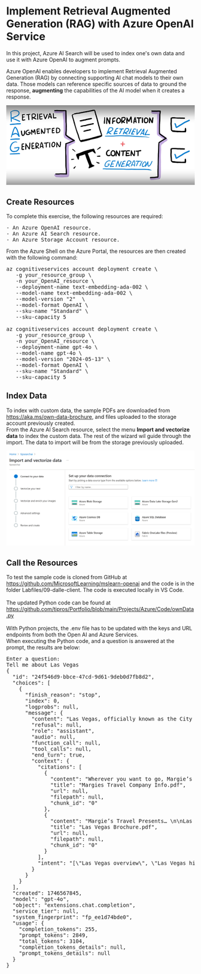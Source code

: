 # Implement Retrieval Augmented Generation (RAG) with Azure OpenAI Service

 In this project, Azure AI Search will be used to index one's own data and use it with Azure OpenAI to augment prompts.
 </br>

Azure OpenAI enables developers to implement Retrieval Augmented Generation (RAG) by connecting supporting AI chat models to their own data. 
Those models can reference specific sources of data to ground the response, <b>augmenting</b> the capabilities of the AI model when it creates a response.

<p><img src="https://github.com/tipros/Portfolio/blob/main/Projects/Azure/Images/Text/RAG-Pattern.png"/></p>

## Create Resources
To complete this exercise, the following resources are required:
<pre>
- An Azure OpenAI resource.
- An Azure AI Search resource.
- An Azure Storage Account resource.
</pre>

From the Azure Shell on the Azure Portal, the resources are then created with the following command:
<pre>
az cognitiveservices account deployment create \
   -g your_resource_group \
   -n your_OpenAI_resource \
   --deployment-name text-embedding-ada-002 \
   --model-name text-embedding-ada-002 \
   --model-version "2"  \
   --model-format OpenAI \
   --sku-name "Standard" \
   --sku-capacity 5

az cognitiveservices account deployment create \
   -g your_resource_group \
   -n your_OpenAI_resource \
   --deployment-name gpt-4o \
   --model-name gpt-4o \
   --model-version "2024-05-13" \
   --model-format OpenAI \
   --sku-name "Standard" \
   --sku-capacity 5
</pre>

## Index Data
To index with custom data, the sample PDFs are downloaded from https://aka.ms/own-data-brochure, and files uploaded to the storage account previously created.
</br>
From the Azure AI Search resource, select the menu <b>Import and vectorize data</b> to index the custom data. The rest of the wizard wil guide through the import.
The data to import will be from the storage previously uploaded.
<p><img src="https://github.com/tipros/Portfolio/blob/main/Projects/Azure/Images/Text/vectorizedata.png"/></p>

## Call the Resources
To test  the sample code is cloned from GitHub at https://github.com/MicrosoftLearning/mslearn-openai
and the code is in the folder Labfiles/09-dalle-client. The code is executed locally in VS Code.
</br></br>
The updated Python code can be found at https://github.com/tipros/Portfolio/blob/main/Projects/Azure/Code/ownData.py
</br></br>
With Python projects, the .env file has to be updated with the keys and URL endpoints from both the Open AI and Azure Services.
</br>
When executing the Python code, and a question is answered at the prompt, the results are below:
<pre>
Enter a question:
Tell me about Las Vegas
{
  "id": "24f546d9-bbce-47cd-9d61-9deb0d7fb8d2",
  "choices": [
    {
      "finish_reason": "stop",
      "index": 0,
      "logprobs": null,
      "message": {
        "content": "Las Vegas, officially known as the City of Las Vegas, is the 28th-most populated city in the United States and the most populated city in the state of Nevada. It serves as the county seat of Clark County and anchors the Las Vegas Valley metropolitan area, making it the largest city within the greater Mojave Desert [doc2]. \n\nLas Vegas is internationally renowned as a major resort city, famous for its gambling, shopping, fine dining, entertainment, and nightlife [doc2]. The Las Vegas Valley as a whole is the leading financial, commercial, and cultural center for Nevada [doc2].\n\nMargie's Travel offers several hotel options in Las Vegas, including:\n- **The Volcano Hotel**: Located in the heart of The Strip, this stylish casino hotel features live entertainment and an extensive pool area [doc2].\n- **The Fountain Hotel**: A luxury accommodation with a range of restaurants and cocktail bars [doc2].\n- **The Canal Hotel**: An opulent Italian-themed resort with luxurious suite accommodation [doc2].\n\nFor more information or to book a trip to Las Vegas, you can visit Margie's Travel website at www.margiestravel.com [doc2].",
        "refusal": null,
        "role": "assistant",
        "audio": null,
        "function_call": null,
        "tool_calls": null,
        "end_turn": true,
        "context": {
          "citations": [
            {
              "content": "Wherever you want to go, Margie’s Travel can get you there! \n\nMargie’s Travel is a world-leading travel agency, combining international reach with local \n\nexpertise. Just tell us where you want to go, and we can arrange: \n\n• Flights \n\n• Accommodation \n\n• Transfers \n\n• Visas \n\n• Currency Exchange \n\n• Excursions \n\n \nWhere We Go \nWhile we can arrange travel to anywhere \nworldwide, we specialize in trips to: \n\n• Dubai \n\n• Las Vegas \n\n• London \n\n• New York \n\n• San Francisco \n\nWho We Are \nMargie’s Travel employs some of the \nbest travel experts in the world. Our \nleadership team consists of: \n\n• Marjorie Long (CEO) \n\n• Logan Reid (CFO) \n\n• Emma Luffman (CTO) \n\n• Deepak Nadar (Strategic Director) \n\n \n\nTo learn more about us, visit our website at www.margiestravel.com",
              "title": "Margies Travel Company Info.pdf",
              "url": null,
              "filepath": null,
              "chunk_id": "0"
            },
            {
              "content": "Margie’s Travel Presents… \n\nLas Vegas \n Las Vegas, officially \n\nthe City of Las Vegas \n\nand often known \n\nsimply as Vegas, is the \n\n28th-most populated \n\ncity in the United \n\nStates, the most \n\npopulated city in the \n\nstate of Nevada, and \n\nthe county seat of \n\nClark County. The city \n\nanchors the Las Vegas \n\nValley metropolitan \n\narea and is the largest \n\ncity within the greater Mojave Desert. Las Vegas is an internationally renowned major resort city, \n\nknown primarily for its gambling, shopping, fine dining, entertainment, and nightlife. The Las Vegas \n\nValley as a whole serves as the leading financial, commercial, and cultural center for Nevada. \n\nLas Vegas Hotels \n\nMargie’s Travel offers the \n\nfollowing hotels in Las \n\nVegas: \n\nThe Volcano Hotel \n\nIn the heart of The Strip. \n\nStylish casino hotel with \n\nlive entertainment and an \n\nextensive pool area. \n\nThe Fountain Hotel \n\nLuxury accommodation in \n\nLas Vegas with a range of \n\nrestaurants and cocktail \n\nbars \n\nThe Canal Hotel \n\nAn opulent Italian-themed \n\nresort with luxurious suite \n\naccommodation. \n\n \n\nTo book your trip to Las Vegas, visit www.margiestravel.com",
              "title": "Las Vegas Brochure.pdf",
              "url": null,
              "filepath": null,
              "chunk_id": "0"
            }
          ],
          "intent": "[\"Las Vegas overview\", \"Las Vegas history\", \"Las Vegas attractions\"]"
        }
      }
    }
  ],
  "created": 1746567845,
  "model": "gpt-4o",
  "object": "extensions.chat.completion",
  "service_tier": null,
  "system_fingerprint": "fp_ee1d74bde0",
  "usage": {
    "completion_tokens": 255,
    "prompt_tokens": 2849,
    "total_tokens": 3104,
    "completion_tokens_details": null,
    "prompt_tokens_details": null
  }
}

</pre>
